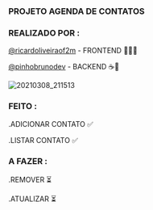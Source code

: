 
### PROJETO AGENDA DE CONTATOS


### REALIZADO POR :



<a href="https://github.com/ricardoliveiraof2m">@ricardoliveiraof2m</a> - FRONTEND  🎨:man_artist:

<a href="https://github.com/pinhobrunodev">@pinhobrunodev</a> - BACKEND ☕️🧱





![20210308_211513]( https://user-images.githubusercontent.com/60756219/110399211-2e759c80-8054-11eb-8405-03ac18dfbf3e.gif)







### FEITO : 


.ADICIONAR CONTATO ✅

.LISTAR CONTATO  ✅

### A FAZER : 

.REMOVER ⏳ 

.ATUALIZAR ⏳

